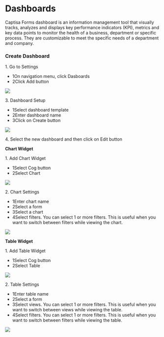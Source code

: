 # Dashboards

Captisa Forms dashboard is an information management tool that visually tracks, analyzes and displays key performance indicators (KPI), metrics and key data points to monitor the health of a business, department or specific process. They are customizable to meet the specific needs of a department and company.

### Create Dashboard

1\. Go to Settings

* 1On navigation menu, click Dasboards
* 2Click Add button

![](https://s3.us-west-1.wasabisys.com/captisa-images/dashboard-create.png)

3\. Dashboard Setup

* 1Select dashboard template
* 2Enter dashboard name
* 3Click on Create button

![](https://s3.us-west-1.wasabisys.com/captisa-images/dashboard-select-template.png)

4\. Select the new dashboard and then click on Edit button

**Chart Widget**

1\. Add Chart Widget

* 1Select Cog button
* 2Select Chart

![](https://s3.us-west-1.wasabisys.com/captisa-images/dashboard-add-chart.png)

2\. Chart Settings

* 1Enter chart name
* 2Select a form
* 3Select a chart
* 4Select filters. You can select 1 or more filters. This is useful when you want to switch between filters while viewing the chart.

![](https://s3.us-west-1.wasabisys.com/captisa-images/dashboard-define-chart-dashboard.png)

**Table Widget**

1\. Add Table Widget

* 1Select Cog button
* 2Select Table

![](https://s3.us-west-1.wasabisys.com/captisa-images/dashboard-add-table.png)

2\. Table Settings

* 1Enter table name
* 2Select a form
* 3Select views. You can select 1 or more filters. This is useful when you want to switch between views while viewing the table.
* 4Select filters. You can select 1 or more filters. This is useful when you want to switch between filters while viewing the table.

![](https://s3.us-west-1.wasabisys.com/captisa-images/dashboard-create-define-table.PNG)
